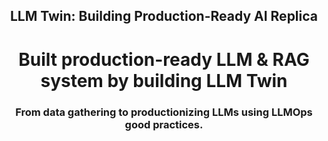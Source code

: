 <div align="center">
    <h2>LLM Twin: Building Production-Ready AI Replica</h2>
    <h1>Built production-ready LLM & RAG system by building LLM Twin</h1>
    <h3>From data gathering to productionizing LLMs using LLMOps good practices.</h3>
</div>
